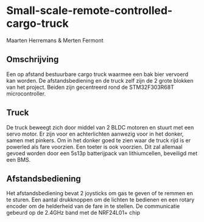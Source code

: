 # Small-scale-remote-controlled-cargo-truck
Maarten Herremans & Merten Fermont

## Omschrijving
Een op afstand bestuurbare cargo truck waarmee een bak bier vervoerd kan worden.
De afstandsbediening en de truck zelf zijn de 2 grote blokken van het project. Beiden zijn gecentreerd rond de STM32F303R68T microcontroller.

## Truck
De truck beweegt zich door middel van 2 BLDC motoren en stuurt met een servo motor.
Er zijn voor en achterlichten aanwezig voor in het donker, samen met pinkers. Om in het donker goed te zien waar de truck rijd is er powerled als fare voorzien. Een toeter is ook voorzien.
Dit zal allemaal gevoed worden door een 5s13p batterijpack van lithiumcellen, beveiligd met een BMS.

## Afstandsbediening
Het afstandsbediening bevat 2 joysticks om gas te geven of te remmen en te sturen. Een aantal drukknoppen om de lichten te bedienen en een rotary encoder om de helderheid van de fare in te stellen.
De communicatie gebeurd op de 2.4GHz band met de NRF24L01+ chip
